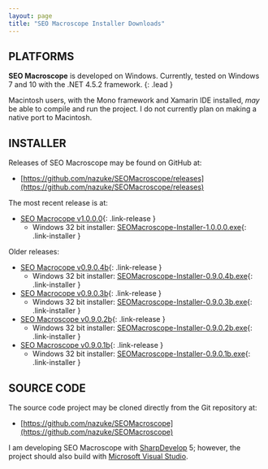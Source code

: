```yaml
---
layout: page
title: "SEO Macroscope Installer Downloads"
---
```


## PLATFORMS

**SEO Macroscope** is developed on Windows. Currently, tested on Windows 7 and 10 with the .NET 4.5.2 framework.
{: .lead }

Macintosh users, with the Mono framework and Xamarin IDE installed, *may* be able to compile and run the project. I do not currently plan on making a native port to Macintosh.

## INSTALLER

Releases of SEO Macroscope may be found on GitHub at:

* [https://github.com/nazuke/SEOMacroscope/releases](https://github.com/nazuke/SEOMacroscope/releases)

The most recent release is at:

* [SEO Macrocope v1.0.0.0](https://github.com/nazuke/SEOMacroscope/releases/tag/v1.0.0.0){: .link-release }
    * Windows 32 bit installer: [SEOMacroscope-Installer-1.0.0.0.exe](https://github.com/nazuke/SEOMacroscope/releases/download/v1.0.0.0/SEOMacroscope-Installer-1.0.0.0.exe){: .link-installer }

Older releases:

* [SEO Macrocope v0.9.0.4b](https://github.com/nazuke/SEOMacroscope/releases/tag/v0.9.0.4b){: .link-release }
    * Windows 32 bit installer: [SEOMacroscope-Installer-0.9.0.4b.exe](https://github.com/nazuke/SEOMacroscope/releases/download/v0.9.0.4b/SEOMacroscope-Installer-0.9.0.4b.exe){: .link-installer }
* [SEO Macrocope v0.9.0.3b](https://github.com/nazuke/SEOMacroscope/releases/tag/v0.9.0.3b){: .link-release }
    * Windows 32 bit installer: [SEOMacroscope-Installer-0.9.0.3b.exe](https://github.com/nazuke/SEOMacroscope/releases/download/v0.9.0.3b/SEOMacroscope-Installer-0.9.0.3b.exe){: .link-installer }
* [SEO Macroscope v0.9.0.2b](https://github.com/nazuke/SEOMacroscope/releases/tag/v0.9.0.2b){: .link-release }
    * Windows 32 bit installer: [SEOMacroscope-Installer-0.9.0.2b.exe](https://github.com/nazuke/SEOMacroscope/releases/download/v0.9.0.2b/SEOMacroscope-Installer-0.9.0.2b.exe){: .link-installer }
* [SEO Macroscope v0.9.0.1b](https://github.com/nazuke/SEOMacroscope/releases/tag/v0.9.0.1b){: .link-release }
    * Windows 32 bit installer: [SEOMacroscope-Installer-0.9.0.1b.exe](https://github.com/nazuke/SEOMacroscope/releases/download/v0.9.0.1b/SEOMacroscope-Installer-0.9.0.1b.exe){: .link-installer }

## SOURCE CODE

The source code project may be cloned directly from the Git repository at:

* [https://github.com/nazuke/SEOMacroscope](https://github.com/nazuke/SEOMacroscope)

I am developing SEO Macroscope with [SharpDevelop](http://www.icsharpcode.net/opensource/sd/Default.aspx) 5; however, the project should also build with [Microsoft Visual Studio](https://www.visualstudio.com/).
